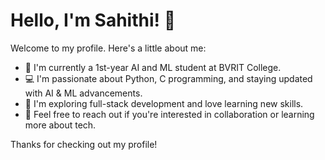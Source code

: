 # Hello, I'm Sahithi! 👋

Welcome to my profile. Here's a little about me:

- 🌱 I'm currently a 1st-year AI and ML student at BVRIT College.
- 💻 I'm passionate about Python, C programming, and staying updated with AI & ML advancements.
- 🚀 I'm exploring full-stack development and love learning new skills.
- 💬 Feel free to reach out if you're interested in collaboration or learning more about tech.

Thanks for checking out my profile! 

<!---
Garidepallisahithi/Garidepallisahithi is a ✨ special ✨ repository because its `README.md` (this file) appears on your GitHub profile.
You can click the Preview link to take a look at your changes.
--->
